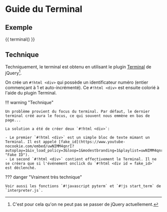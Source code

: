 # Guide du Terminal

## Exemple

{{ terminal() }}

## Technique

Techniquement, le terminal est obtenu en utilisant le plugin [Terminal](https://terminal.jcubic.pl "plugin Jquery") de jQuery[^ip]. 

[^ip]: C'est pour cela qu'on ne peut pas se passer de jQuery actuellement. 

On crée un `#!html <div>` qui possède un identificateur numéro (entier commençant à 1 et auto-incrémenté). Ce `#!html <div>` est ensuite colorié à l'aide du plugin Terminal. 

!!! warning "Technique"

    Un problème provient du focus du terminal. Par défaut, le dernier terminal créé aura le focus, ce qui souvent nous emmène en bas de page...  

    La solution a été de créer deux `#!html <div>`: 
        
    - Le premier `#!html <div>` est un simple bloc de texte mimant un Terminal. Il est appelé [fake_id](https://www.youtube-nocookie.com/embed/uwNIMM4qnrI?autoplay=1&iv_load_policy=3&loop=1&modestbranding=1&playlist=uwNIMM4qnrI "Fake ID").
    - Le second `#!html <div>` contient effectivement le Terminal. Il ne se créera que si l'événement onclick du `#!html <div id = fake_id>` est déclenché.

??? danger "Vraiment très technique"

    Voir aussi les fonctions `#!javascript pyterm` et `#!js start_term` de `interpreter.js`.